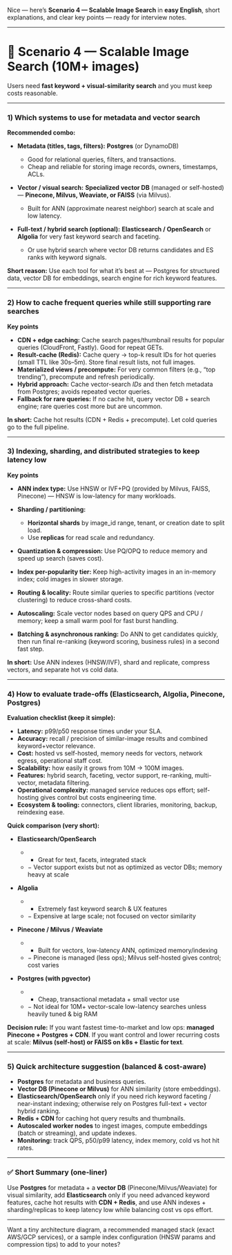 Nice — here’s **Scenario 4 — Scalable Image Search** in **easy English**, short explanations, and clear key points — ready for interview notes.

---

# 🚀 Scenario 4 — Scalable Image Search (10M+ images)

Users need **fast keyword + visual-similarity search** and you must keep costs reasonable.

---

### 1) Which systems to use for metadata and vector search

**Recommended combo:**

* **Metadata (titles, tags, filters):** **Postgres** (or DynamoDB)

  * Good for relational queries, filters, and transactions.
  * Cheap and reliable for storing image records, owners, timestamps, ACLs.
* **Vector / visual search:** **Specialized vector DB** (managed or self-hosted) — **Pinecone, Milvus, Weaviate, or FAISS** (via Milvus).

  * Built for ANN (approximate nearest neighbor) search at scale and low latency.
* **Full-text / hybrid search (optional):** **Elasticsearch / OpenSearch** or **Algolia** for very fast keyword search and faceting.

  * Or use hybrid search where vector DB returns candidates and ES ranks with keyword signals.

**Short reason:** Use each tool for what it’s best at — Postgres for structured data, vector DB for embeddings, search engine for rich keyword features.

---

### 2) How to cache frequent queries while still supporting rare searches

**Key points**

* **CDN + edge caching:** Cache search pages/thumbnail results for popular queries (CloudFront, Fastly). Good for repeat GETs.
* **Result-cache (Redis):** Cache query → top-k result IDs for hot queries (small TTL like 30s–5m). Store final result lists, not full images.
* **Materialized views / precompute:** For very common filters (e.g., “top trending”), precompute and refresh periodically.
* **Hybrid approach:** Cache vector-search *IDs* and then fetch metadata from Postgres; avoids repeated vector queries.
* **Fallback for rare queries:** If no cache hit, query vector DB + search engine; rare queries cost more but are uncommon.

**In short:** Cache hot results (CDN + Redis + precompute). Let cold queries go to the full pipeline.

---

### 3) Indexing, sharding, and distributed strategies to keep latency low

**Key points**

* **ANN index type:** Use HNSW or IVF+PQ (provided by Milvus, FAISS, Pinecone) — HNSW is low-latency for many workloads.
* **Sharding / partitioning:**

  * **Horizontal shards** by image_id range, tenant, or creation date to split load.
  * Use **replicas** for read scale and redundancy.
* **Quantization & compression:** Use PQ/OPQ to reduce memory and speed up search (saves cost).
* **Index per-popularity tier:** Keep high-activity images in an in-memory index; cold images in slower storage.
* **Routing & locality:** Route similar queries to specific partitions (vector clustering) to reduce cross-shard costs.
* **Autoscaling:** Scale vector nodes based on query QPS and CPU / memory; keep a small warm pool for fast burst handling.
* **Batching & asynchronous ranking:** Do ANN to get candidates quickly, then run final re-ranking (keyword scoring, business rules) in a second fast step.

**In short:** Use ANN indexes (HNSW/IVF), shard and replicate, compress vectors, and separate hot vs cold data.

---

### 4) How to evaluate trade-offs (Elasticsearch, Algolia, Pinecone, Postgres)

**Evaluation checklist (keep it simple):**

* **Latency:** p99/p50 response times under your SLA.
* **Accuracy:** recall / precision of similar-image results and combined keyword+vector relevance.
* **Cost:** hosted vs self-hosted, memory needs for vectors, network egress, operational staff cost.
* **Scalability:** how easily it grows from 10M → 100M images.
* **Features:** hybrid search, faceting, vector support, re-ranking, multi-vector, metadata filtering.
* **Operational complexity:** managed service reduces ops effort; self-hosting gives control but costs engineering time.
* **Ecosystem & tooling:** connectors, client libraries, monitoring, backup, reindexing ease.

**Quick comparison (very short):**

* **Elasticsearch/OpenSearch**

  * * Great for text, facets, integrated stack
  * − Vector support exists but not as optimized as vector DBs; memory heavy at scale
* **Algolia**

  * * Extremely fast keyword search & UX features
  * − Expensive at large scale; not focused on vector similarity
* **Pinecone / Milvus / Weaviate**

  * * Built for vectors, low-latency ANN, optimized memory/indexing
  * − Pinecone is managed (less ops); Milvus self-hosted gives control; cost varies
* **Postgres (with pgvector)**

  * * Cheap, transactional metadata + small vector use
  * − Not ideal for 10M+ vector-scale low-latency searches unless heavily tuned & big RAM

**Decision rule:** If you want fastest time-to-market and low ops: **managed Pinecone + Postgres + CDN**. If you want control and lower recurring costs at scale: **Milvus (self-host) or FAISS on k8s + Elastic for text**.

---

### 5) Quick architecture suggestion (balanced & cost-aware)

* **Postgres** for metadata and business queries.
* **Vector DB (Pinecone or Milvus)** for ANN similarity (store embeddings).
* **Elasticsearch/OpenSearch** only if you need rich keyword faceting / near-instant indexing; otherwise rely on Postgres full-text + vector hybrid ranking.
* **Redis + CDN** for caching hot query results and thumbnails.
* **Autoscaled worker nodes** to ingest images, compute embeddings (batch or streaming), and update indexes.
* **Monitoring:** track QPS, p50/p99 latency, index memory, cold vs hot hit rates.

---

### ✅ Short Summary (one-liner)

Use **Postgres** for metadata + a **vector DB** (Pinecone/Milvus/Weaviate) for visual similarity, add **Elasticsearch** only if you need advanced keyword features, cache hot results with **CDN + Redis**, and use ANN indexes + sharding/replicas to keep latency low while balancing cost vs ops effort.

---

Want a tiny architecture diagram, a recommended managed stack (exact AWS/GCP services), or a sample index configuration (HNSW params and compression tips) to add to your notes?
